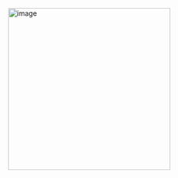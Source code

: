 <img width="329" alt="image" src="https://user-images.githubusercontent.com/72201760/177162162-3f8d67e3-48ed-47d1-ab80-29a8306e33fe.png">
